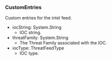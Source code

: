 ### CustomEntries
Custom entries for the intel feed.

- iocString: System.String
  - IOC string.
- threatFamily: System.String
  - The Threat Family associated with the IOC.
- iocType: ThreatFeedType
  - IOC type.

